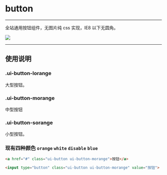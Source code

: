 # button

---

全站通用按钮组件，无图片纯 css 实现，IE8 以下无圆角。

![](https://i.alipayobjects.com/e/201301/22x3TSS5pM.png)

---

## 使用说明

### .ui-button-lorange

大型按钮。

### .ui-button-morange

中型按钮

### .ui-button-sorange

小型按钮。

### 现有四种颜色 `orange` `white` `disable` `blue`

```html
<a href="#" class="ui-button ui-button-morange">按钮</a>
```

```html
<input type="button" class="ui-button ui-button-morange" value="按钮">
```
